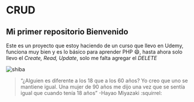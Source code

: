 # CRUD
## Mi primer repositorio **Bienvenido**


Este es un proyecto que estoy haciendo de un curso que llevo en Udemy, funciona muy bien y es lo básico para aprender PHP :smile:, hasta ahora solo llevo el *Create, Read, Update*, solo me falta agregar el *DELETE*

![shiba](https://firebasestorage.googleapis.com/v0/b/chatonline-4d36c.appspot.com/o/shiba.png?alt=media&token=6075b64d-56af-4bd7-97dd-5558445f56b3)

>“¿Alguien es diferente a los 18 que a los 60 años? Yo creo que uno se mantiene igual. Una mujer de 90 años me dijo una vez que se sentía igual que cuando tenía 18 años”
> -Hayao Miyazaki :squirrel: